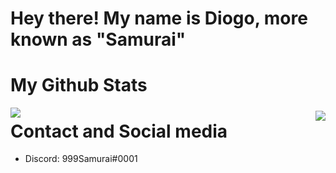 # Hey there! My name is Diogo, more known as "Samurai"
# My Github Stats

<img style="float: left;" src="https://github-readme-stats.vercel.app/api?username=999Samurai&show_icons=true&theme=dark&count_private=true"> <img style="float: right; margin-top: 5px" src="https://github-readme-stats.vercel.app/api/top-langs/?username=999Samurai&theme=dark&langs_count=5&layout=compact">

# Contact and Social media

- Discord: 999Samurai#0001
